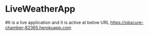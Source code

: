 # LiveWeatherApp
#It is a live application and it is active at below URL
https://obscure-chamber-82365.herokuapp.com
